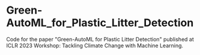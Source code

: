 # Green-AutoML_for_Plastic_Litter_Detection
Code for the paper "Green-AutoML for Plastic Litter Detection" published at ICLR 2023 Workshop: Tackling Climate Change with Machine Learning.

